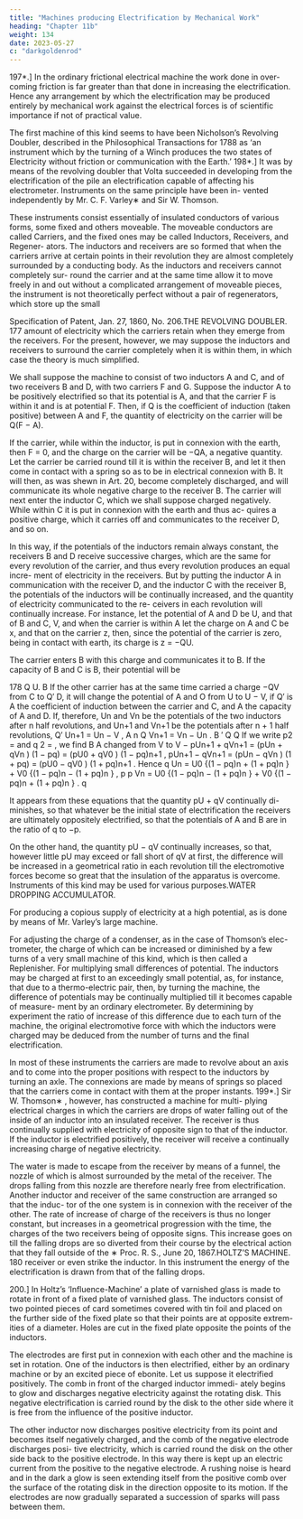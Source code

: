 ```yaml
---
title: "Machines producing Electrification by Mechanical Work"
heading: "Chapter 11b"
weight: 134
date: 2023-05-27
c: "darkgoldenrod"
---
```



197*.] In the ordinary frictional electrical machine the work done in over- coming friction is far greater than that done in increasing the electrification. Hence any arrangement by which the electrification may be produced entirely by mechanical work against the electrical forces is of scientific importance if not of practical value. 

The first machine of this kind seems to have been Nicholson’s Revolving Doubler, described in the Philosophical Transactions for 1788 as ‘an instrument which by the turning of a Winch produces the two states of Electricity without friction or communication with the Earth.’ 198*.] It was by means of the revolving doubler that Volta succeeded in developing from the electrification of the pile an electrification capable of affecting his electrometer. Instruments on the same principle have been in- vented independently by Mr. C. F. Varley∗ and Sir W. Thomson.

These instruments consist essentially of insulated conductors of various forms, some fixed and others moveable. The moveable conductors are called Carriers, and the fixed ones may be called Inductors, Receivers, and Regener- ators. The inductors and receivers are so formed that when the carriers arrive at certain points in their revolution they are almost completely surrounded by a conducting body. As the inductors and receivers cannot completely sur- round the carrier and at the same time allow it to move freely in and out without a complicated arrangement of moveable pieces, the instrument is not theoretically perfect without a pair of regenerators, which store up the small


Specification of Patent, Jan. 27, 1860, No. 206.THE REVOLVING DOUBLER.
177
amount of electricity which the carriers retain when they emerge from the
receivers.
For the present, however, we may suppose the inductors and receivers to
surround the carrier completely when it is within them, in which case the
theory is much simplified.

We shall suppose the machine to consist of two inductors A and C, and of two receivers B and D, with two carriers F and G. Suppose the inductor A to be positively electrified so that its potential is A, and that the carrier F is within it and is at potential F. Then, if Q is the coefficient of induction (taken positive) between A and F, the quantity of electricity on the carrier will be Q(F − A).

If the carrier, while within the inductor, is put in connexion with the earth, then F = 0, and the charge on the carrier will be −QA, a negative quantity. Let the carrier be carried round till it is within the receiver B, and let it then come in contact with a spring so as to be in electrical connexion with B. It will then, as was shewn in Art. 20, become completely discharged, and will communicate its whole negative charge to the receiver B. The carrier will next enter the inductor C, which we shall suppose charged negatively. While within C it is put in connexion with the earth and thus ac- quires a positive charge, which it carries off and communicates to the receiver D, and so on.

In this way, if the potentials of the inductors remain always constant, the receivers B and D receive successive charges, which are the same for every revolution of the carrier, and thus every revolution produces an equal incre- ment of electricity in the receivers. But by putting the inductor A in communication with the receiver D, and the inductor C with the receiver B, the potentials of the inductors will be continually increased, and the quantity of electricity communicated to the re- ceivers in each revolution will continually increase. For instance, let the potential of A and D be U, and that of B and C, V, and when the carrier is within A let the charge on A and C be x, and that on the carrier z, then, since the potential of the carrier is zero, being in contact with earth, its charge is z = −QU.

The carrier enters B with this charge and
communicates it to B. If the capacity of B and C is B, their potential will be


178
Q
U.
B
If the other carrier has at the same time carried a charge −QV from C to
Q′
D, it will change the potential of A and O from U to U −
V, if Q′ is
A
the coefficient of induction between the carrier and C, and A the capacity
of A and D. If, therefore, Un and Vn be the potentials of the two inductors
after n half revolutions, and Un+1 and Vn+1 be the potentials after n + 1 half
revolutions,
Q′
Un+1 = Un −
V ,
A n
Q
Vn+1 = Vn − Un .
B
′
Q
Q
If we write p2 =
and q 2 =
, we find
B
A
changed from V to V −
pUn+1 + qVn+1 = (pUn + qVn ) (1 − pq) = (pU0 + qV0 ) (1 − pq)n+1 ,
pUn+1 − qVn+1 = (pUn − qVn ) (1 + pq) = (pU0 − qV0 ) (1 + pq)n+1 .
Hence
q
Un = U0 {(1 − pq)n + (1 + pq)n } + V0 {(1 − pq)n − (1 + pq)n } ,
p
p
Vn = U0 {(1 − pq)n − (1 + pq)n } + V0 {(1 − pq)n + (1 + pq)n } .
q

It appears from these equations that the quantity pU + qV continually di-
minishes, so that whatever be the initial state of electrification the receivers
are ultimately oppositely electrified, so that the potentials of A and B are in
the ratio of q to −p.

On the other hand, the quantity pU − qV continually increases, so that,
however little pU may exceed or fall short of qV at first, the difference will
be increased in a geometrical ratio in each revolution till the electromotive
forces become so great that the insulation of the apparatus is overcome.
Instruments of this kind may be used for various purposes.WATER DROPPING ACCUMULATOR.


For producing a copious supply of electricity at a high potential, as is done
by means of Mr. Varley’s large machine.

For adjusting the charge of a condenser, as in the case of Thomson’s elec- trometer, the charge of which can be increased or diminished by a few turns of a very small machine of this kind, which is then called a Replenisher. For multiplying small differences of potential. The inductors may be charged at first to an exceedingly small potential, as, for instance, that due to a thermo-electric pair, then, by turning the machine, the difference of potentials may be continually multiplied till it becomes capable of measure- ment by an ordinary electrometer. By determining by experiment the ratio of increase of this difference due to each turn of the machine, the original electromotive force with which the inductors were charged may be deduced from the number of turns and the final electrification.

In most of these instruments the carriers are made to revolve about an axis and to come into the proper positions with respect to the inductors by turning an axle. The connexions are made by means of springs so placed that the carriers come in contact with them at the proper instants. 199*.] Sir W. Thomson∗ , however, has constructed a machine for multi- plying electrical charges in which the carriers are drops of water falling out of the inside of an inductor into an insulated receiver. The receiver is thus continually supplied with electricity of opposite sign to that of the inductor. If the inductor is electrified positively, the receiver will receive a continually increasing charge of negative electricity.

The water is made to escape from the receiver by means of a funnel, the
nozzle of which is almost surrounded by the metal of the receiver. The drops
falling from this nozzle are therefore nearly free from electrification. Another
inductor and receiver of the same construction are arranged so that the induc-
tor of the one system is in connexion with the receiver of the other. The rate
of increase of charge of the receivers is thus no longer constant, but increases
in a geometrical progression with the time, the charges of the two receivers
being of opposite signs. This increase goes on till the falling drops are so
diverted from their course by the electrical action that they fall outside of the
∗
Proc. R. S., June 20, 1867.HOLTZ’S MACHINE.
180
receiver or even strike the inductor.
In this instrument the energy of the electrification is drawn from that of
the falling drops.

200.] In Holtz’s ‘Influence-Machine’ a plate of varnished glass is made to rotate in front of a fixed plate of varnished glass. The inductors consist of two pointed pieces of card sometimes covered with tin foil and placed on the further side of the fixed plate so that their points are at opposite extrem- ities of a diameter. Holes are cut in the fixed plate opposite the points of the inductors.

The electrodes are first put in connexion with each other and the machine is set in rotation. One of the inductors is then electrified, either by an ordinary machine or by an excited piece of ebonite. Let us suppose it electrified positively. The comb in front of the charged inductor immedi- ately begins to glow and discharges negative electricity against the rotating disk. This negative electrification is carried round by the disk to the other side where it is free from the influence of the positive inductor. 

The other inductor now discharges positive electricity from its point and becomes itself negatively charged, and the comb of the negative electrode discharges posi- tive electricity, which is carried round the disk on the other side back to the positive electrode. In this way there is kept up an electric current from the positive to the negative electrode. A rushing noise is heard and in the dark a glow is seen extending itself from the positive comb over the surface of the rotating disk in the direction opposite to its motion. If the electrodes are now gradually separated a succession of sparks will pass between them.

